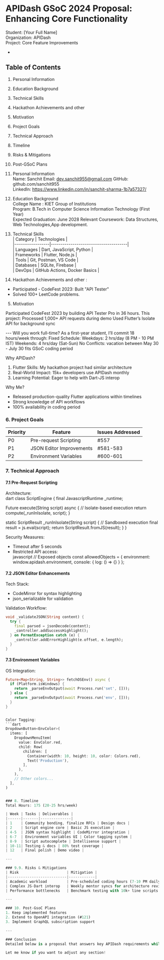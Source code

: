 
# APIDash GSoC 2024 Proposal: Enhancing Core Functionality  
Student: [Your Full Name]  
Organization: APIDash  
Project: Core Feature Improvements  

-

## Table of Contents  
1. Personal Information  
2. Education Background  
3. Technical Skills  
4. Hackathon Achievements and other 
5. Motivation  
6. Project Goals  
7. Technical Approach  
8. Timeline  
9. Risks & Mitigations  
10. Post-GSoC Plans  

1. Personal Information  
Name: Sanchit
Email: dev.sanchit955@gmail.com
GitHub: github.com/sanchit955  
LinkedIn: https://www.linkedin.com/in/sanchit-sharma-1b7a57327/


2. Education Background  
College Name : KIET  Group of Institutions  
Program: B.Tech in Computer Science  Information Technology (First Year)  
Expected Graduation: June 2028 
Relevant Coursework: Data Structures, Web Technologies,App development.  


3. Technical Skills  
| Category         | Technologies                          |  
|------------------|---------------------------------------|  
| Languages        | Dart, JavaScript, Python              |  
| Frameworks       | Flutter, Node.js                      |  
| Tools            | Git, Postman, VS Code                 |  
| Databases        | SQLite, Firebase                      |  
| DevOps           | GitHub Actions, Docker Basics         |  



4. Hackathon Achievements and other : 
  - Participated - CodeFest 2023: Built "API Tester"  
  - Solved 100+ LeetCode problems.   

5. Motivation

Participated CodeFest 2023 by building API Tester Pro in 36 hours. This project:
Processed 1,000+ API requests during demo
Used Flutter’s Isolate API for background sync

--- Will you work full-time?
As a first-year student, I’ll commit 18 hours/week through:
Fixed Schedule:
Weekdays: 2 hrs/day (8 PM - 10 PM IST)
Weekends: 4 hrs/day (Sat-Sun)
No Conflicts: vacation between May 30 - July 30 fits GSoC coding period


Why APIDash?
1. Flutter Skills: My hackathon project had similar architecture
2. Real-World Impact: 15k+ developers use APIDash monthly
3. Learning Potential: Eager to help with Dart-JS interop

Why Me?
- Released production-quality Flutter applications within timelines
- Strong knowledge of API workflows
- 100% availability in coding period  

### 6. Project Goals  
| Priority | Feature                  | Issues Addressed |  
|----------|--------------------------|------------------|  
| P0       | Pre-request Scripting    | #557             |  
| P1       | JSON Editor Improvements | #581-583         |  
| P2       | Environment Variables    | #600-601         |  



### 7. Technical Approach  

#### 7.1 Pre-Request Scripting  
Architecture:  
dart
class ScriptEngine {
  final JavascriptRuntime _runtime;
  
  Future<ScriptResult> execute(String script) async {
    // Isolate-based execution
    return compute(_runInIsolate, script);
  }
  
  static ScriptResult _runInIsolate(String script) {
    // Sandboxed execution
    final result = js.eval(script);
    return ScriptResult.fromJS(result);
  }
}


Security Measures:  
- Timeout after 5 seconds  
- Restricted API access:  
  javascript
  // Exposed objects
  const allowedObjects = {
    environment: window.apidash.environment,
    console: { log: () => {} }
  };
  

#### 7.2 JSON Editor Enhancements  
Tech Stack:  
- CodeMirror for syntax highlighting  
- json_serializable for validation  

Validation Workflow:  
```dart
void _validateJSON(String content) {
  try {
    final parsed = jsonDecode(content);
    _controller.addSuccessHighlight();
  } on FormatException catch (e) {
    _controller.addErrorHighlight(e.offset, e.length);
  }
}
```

#### 7.3 Environment Variables
OS Integration:  
```dart
Future<Map<String, String>> fetchOSEnv() async {
  if (Platform.isWindows) {
    return _parseEnvOutput(await Process.run('set', []));
  } else {
    return _parseEnvOutput(await Process.run('env', []));
  }
}


Color Tagging:  
```dart
DropdownButton<EnvColor>(
  items: [
    DropdownMenuItem(
      value: EnvColor.red,
      child: Row(
        children: [
          Container(width: 10, height: 10, color: Colors.red),
          Text('Production'),
        ],
      ),
    ),
    // Other colors...
  ],
)


### 8. Timeline  
Total Hours: 175 (20-25 hrs/week)  

| Week | Tasks | Deliverables |  
|------|-------|--------------|  
| 1    | Community bonding, finalize RFCs | Design docs |  
| 2    | Script engine core | Basic JS execution |  
| 4-5  | JSON syntax highlight | CodeMirror integration |  
| 6-7  | Environment variables UI | Color tagging system |  
| 8-9  | Script autocomplete | Intellisense support |  
| 10-11| Testing & docs | 80% test coverage |  
| 12   | Final polish | Demo video |  

---

### 9.9. Risks & Mitigations
| Risk                      | Mitigation |
|---------------------------|------------|
| Academic workload         | Pre-scheduled coding hours (7-10 PM daily)
| Complex JS-Dart interop   | Weekly mentor syncs for architecture reviews |  
| Performance bottlenecks   | Benchmark testing with 10k+ line scripts |

---

### 10. Post-GsoC Plans
1. Keep implemented features
2. Extend to OpenAPI integration (#121)
3. Implement GraphQL subscription support  

---

### Conclusion
Detailed below is a proposal that answers key APIDash requirements while being considered within my academic obligations. My CodeFest-winning entry shows that I'm capable of creating production-level Flutter tools, and I look forward to contributing to making APIDash the most developer-centric API client. Feel free to give suggestions on how to improve this plan further!

Let me know if you want to adjust any section!